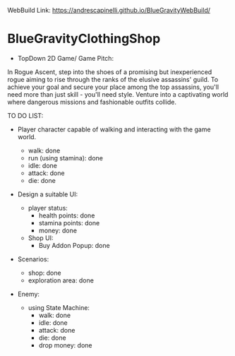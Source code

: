 
WebBuild Link: https://andrescapinelli.github.io/BlueGravityWebBuild/

# BlueGravityClothingShop

- TopDown 2D Game/ Game Pitch:
	
In Rogue Ascent, step into the shoes of a promising but inexperienced rogue aiming to rise through the ranks of the elusive assassins' guild. To achieve your goal and secure your place among the top assassins, you'll need more than just skill - you'll need style. Venture into a captivating world where dangerous missions and fashionable outfits collide.

TO DO LIST:

- Player character capable of walking and interacting with the game world.
	- walk: done
	- run (using stamina): done
	- idle: done
	- attack: done
	- die: done

- Design a suitable UI:
	- player status: 
		- health points: done
		- stamina points: done
		- money: done
	- Shop UI:
		- Buy Addon Popup: done

- Scenarios:
	- shop: done
	- exploration area: done

- Enemy:
	- using State Machine:
		- walk: done
		- idle: done
		- attack: done
		- die: done
		- drop money: done

